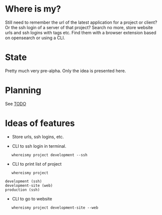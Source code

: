 # Where is my?

Still need to remember the url of the latest application for a project or client? Or the ssh login of a server of that project? Search no more, store website urls and ssh logins with tags etc. Find them with a browser extension based on opensearch or using a CLI.

# State

Pretty much very pre-alpha. Only the idea is presented here.

# Planning

See [TODO](doc/TODO.md)

# Ideas of features

- Store urls, ssh logins, etc.

- CLI to ssh login in terminal.
```
   whereismy project development --ssh
```

- CLI to print list of project
```
   whereismy project
```

```
development (ssh)
development-site (web)
production (ssh)
```

- CLI to go to website
```
   whereismy project development-site --web
```



